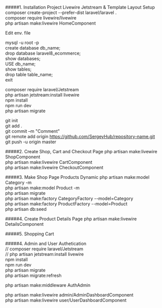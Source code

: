 #####1. Installation Project Livewire Jetstream & Template Layout Setup
composer create-project --prefer-dist  laravel/laravel .  
composer require livewire/livewire  
php artisan make:livewire HomeComponent  

Edit  env. file  

mysql -u root -p  
create database db_name;  
drop database laravel8_ecommerce;   
show databases;   
USE db_name;  
show tables;  
drop table table_name;  
exit   

composer require laravel/Jetstream  
php artisan jetstream:install livewire  
npm install  
npm run dev  
php artisan migrate  

git init  
git add .  
git commit –m "Comment"  
git remote add origin https://github.com/SergeyHub/repository-name.git  
git push -u origin master  
 
#####2. Create Shop, Cart and Checkout Page
php artisan make:livewire ShopComponent  
php artisan make:livewire CartComponent  
php artisan make:livewire CheckoutComponent  

#####3. Make Shop Page Products Dynamic
php artisan make:model Category -m   
php artisan make:model Product -m   
php artisan migrate  
php artisan make:factory CategoryFactory --model=Category  
php artisan make:factory ProductFactory --model=Product  
php artisan db:seed  

#####4. Create Product Details Page
php artisan make:livewire DetailsComponent    

#####5. Shopping Cart



#####4. Admin and User Authetication  
// composer require laravel/Jetstream  
// php artisan jetstream:install livewire  
npm install  
npm run dev  
php artisan migrate  
php artisan migrate:refresh  

php artisan make:middleware AuthAdmin  

php artisan make:livewire admin/AdminDashboardComponent    
php artisan make:livewire user/UserDashboardComponent    


